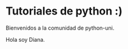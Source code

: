 Tutoriales de python :)
======================

Bienvenidos a la comunidad de python-uni.

Hola soy Diana.
